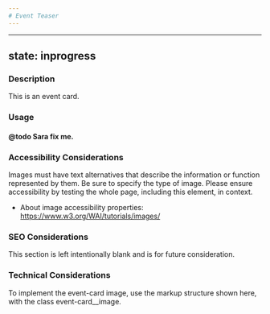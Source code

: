 ```yaml
---
# Event Teaser
---
```


---
state: inprogress
---

### Description
This is an event card.

### Usage
#### @todo Sara fix me.

### Accessibility Considerations
Images must have text alternatives that describe the information or function represented by them. Be sure to specify the type of image. Please ensure accessibility by testing the whole page, including this element, in context.

* About image accessibility properties: https://www.w3.org/WAI/tutorials/images/

### SEO Considerations
This section is left intentionally blank and is for future consideration.

### Technical Considerations
To implement the event-card image, use the markup structure shown here, with the class event-card__image.
